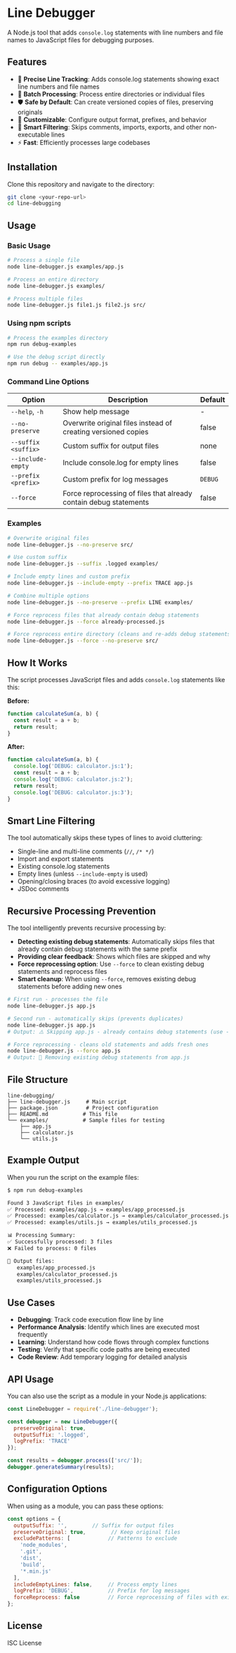 # Line Debugger

A Node.js tool that adds `console.log` statements with line numbers and file names to JavaScript files for debugging purposes.

## Features

- 🎯 **Precise Line Tracking**: Adds console.log statements showing exact line numbers and file names
- 📁 **Batch Processing**: Process entire directories or individual files
- 🛡️ **Safe by Default**: Can create versioned copies of files, preserving originals
- 🎨 **Customizable**: Configure output format, prefixes, and behavior
- 🚫 **Smart Filtering**: Skips comments, imports, exports, and other non-executable lines
- ⚡ **Fast**: Efficiently processes large codebases

## Installation

Clone this repository and navigate to the directory:

```bash
git clone <your-repo-url>
cd line-debugging
```

## Usage

### Basic Usage

```bash
# Process a single file
node line-debugger.js examples/app.js

# Process an entire directory
node line-debugger.js examples/

# Process multiple files
node line-debugger.js file1.js file2.js src/
```

### Using npm scripts

```bash
# Process the examples directory
npm run debug-examples

# Use the debug script directly
npm run debug -- examples/app.js
```

### Command Line Options

| Option | Description | Default |
|--------|-------------|---------|
| `--help`, `-h` | Show help message | - |
| `--no-preserve` | Overwrite original files instead of creating versioned copies | false |
| `--suffix <suffix>` | Custom suffix for output files | none |
| `--include-empty` | Include console.log for empty lines | false |
| `--prefix <prefix>` | Custom prefix for log messages | `DEBUG` |
| `--force` | Force reprocessing of files that already contain debug statements | false |

### Examples

```bash
# Overwrite original files
node line-debugger.js --no-preserve src/

# Use custom suffix
node line-debugger.js --suffix .logged examples/

# Include empty lines and custom prefix
node line-debugger.js --include-empty --prefix TRACE app.js

# Combine multiple options
node line-debugger.js --no-preserve --prefix LINE examples/

# Force reprocess files that already contain debug statements
node line-debugger.js --force already-processed.js

# Force reprocess entire directory (cleans and re-adds debug statements)
node line-debugger.js --force --no-preserve src/
```

## How It Works

The script processes JavaScript files and adds `console.log` statements like this:

**Before:**
```javascript
function calculateSum(a, b) {
  const result = a + b;
  return result;
}
```

**After:**
```javascript
function calculateSum(a, b) {
  console.log('DEBUG: calculator.js:1');
  const result = a + b;
  console.log('DEBUG: calculator.js:2');
  return result;
  console.log('DEBUG: calculator.js:3');
}
```

## Smart Line Filtering

The tool automatically skips these types of lines to avoid cluttering:
- Single-line and multi-line comments (`//`, `/* */`)
- Import and export statements
- Existing console.log statements
- Empty lines (unless `--include-empty` is used)
- Opening/closing braces (to avoid excessive logging)
- JSDoc comments

## Recursive Processing Prevention

The tool intelligently prevents recursive processing by:
- **Detecting existing debug statements**: Automatically skips files that already contain debug statements with the same prefix
- **Providing clear feedback**: Shows which files are skipped and why
- **Force reprocessing option**: Use `--force` to clean existing debug statements and reprocess files
- **Smart cleanup**: When using `--force`, removes existing debug statements before adding new ones

```bash
# First run - processes the file
node line-debugger.js app.js

# Second run - automatically skips (prevents duplicates)
node line-debugger.js app.js
# Output: ⚠️ Skipping app.js - already contains debug statements (use --force to reprocess)

# Force reprocessing - cleans old statements and adds fresh ones
node line-debugger.js --force app.js
# Output: 🔄 Removing existing debug statements from app.js
```

## File Structure

```
line-debugging/
├── line-debugger.js     # Main script
├── package.json         # Project configuration
├── README.md           # This file
└── examples/           # Sample files for testing
    ├── app.js
    ├── calculator.js
    └── utils.js
```

## Example Output

When you run the script on the example files:

```bash
$ npm run debug-examples

Found 3 JavaScript files in examples/
✅ Processed: examples/app.js → examples/app_processed.js
✅ Processed: examples/calculator.js → examples/calculator_processed.js
✅ Processed: examples/utils.js → examples/utils_processed.js

📊 Processing Summary:
✅ Successfully processed: 3 files
❌ Failed to process: 0 files

📝 Output files:
   examples/app_processed.js
   examples/calculator_processed.js
   examples/utils_processed.js
```

## Use Cases

- **Debugging**: Track code execution flow line by line
- **Performance Analysis**: Identify which lines are executed most frequently
- **Learning**: Understand how code flows through complex functions
- **Testing**: Verify that specific code paths are being executed
- **Code Review**: Add temporary logging for detailed analysis

## API Usage

You can also use the script as a module in your Node.js applications:

```javascript
const LineDebugger = require('./line-debugger');

const debugger = new LineDebugger({
  preserveOriginal: true,
  outputSuffix: '.logged',
  logPrefix: 'TRACE'
});

const results = debugger.process(['src/']);
debugger.generateSummary(results);
```

## Configuration Options

When using as a module, you can pass these options:

```javascript
const options = {
  outputSuffix: '',        // Suffix for output files
  preserveOriginal: true,        // Keep original files
  excludePatterns: [            // Patterns to exclude
    'node_modules',
    '.git',
    'dist',
    'build',
    '*.min.js'
  ],
  includeEmptyLines: false,     // Process empty lines
  logPrefix: 'DEBUG',           // Prefix for log messages
  forceReprocess: false         // Force reprocessing of files with existing debug statements
};
```

## License

ISC License
